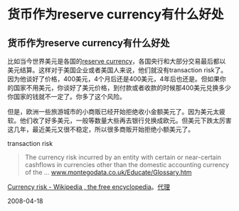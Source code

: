 # 货币作为reserve currency有什么好处

## 货币作为reserve currency有什么好处

比如当今世界美元是各国的[reserve currency](http://www.google.cn/search?q=define%3Areserve+currency&ie=utf-8&oe=utf-8&aq=t&rls=org.mozilla:zh-CN:official&client=firefox-a)，各国央行和大部分交易最后都以美元结算。这样对于美国企业或者美国人来说，他们就没有transaction risk了。因为他谈好了价格，400美元，4个月后还是400美元，4年后也还是。但如果你的国家不用美元，你谈好了美元价格，到付款或者收款的时候那400美元兑换多少你国家的钱就不一定了。你多了这个风险。

但是，欧洲一些旅游城市的小商贩已经开始拒绝收小金额美元了。因为美元太疲软。他们收了好多美元，一般等数量大些再去银行兑换成欧元。但美元下跌太厉害这几年，最近美元又很不稳定，所以很多商贩开始拒绝小额美元了。


transaction risk
> The currency risk incurred by an entity with certain or near-certain cashflows in currencies other than the domestic accounting currency of the ...
> www.montegodata.co.uk/Educate/Glossary.htm

[Currency risk - Wikipedia , the free encyclopedia](http://en.wikipedia.org/wiki/Currency_risk)。[代理]()



2008-04-18